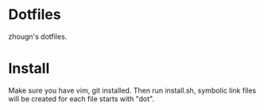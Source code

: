 Dotfiles
========

zhougn's dotfiles.

Install
=======
Make sure you have vim, git installed.
Then run install.sh, symbolic link files will be created for each file starts with "dot".
